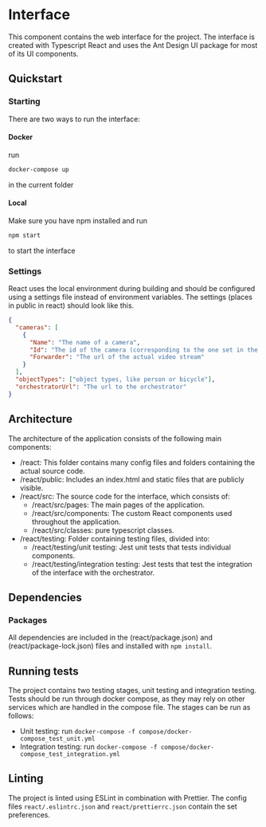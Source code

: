 # Interface

This component contains the web interface for the project. The interface is created with Typescript React and uses the Ant Design UI package for most of its UI components.

## Quickstart

### Starting

There are two ways to run the interface:

#### Docker

run

```bash
docker-compose up
```

in the current folder

#### Local

Make sure you have npm installed and run

```bash
npm start
```

to start the interface

### Settings

React uses the local environment during building and should be configured using a settings file instead of environment variables.
The settings (places in public in react) should look like this.

```json
{
  "cameras": [
    {
      "Name": "The name of a camera",
      "Id": "The id of the camera (corresponding to the one set in the processor)",
      "Forwarder": "The url of the actual video stream"
    }
  ],
  "objectTypes": ["object types, like person or bicycle"],
  "orchestratorUrl": "The url to the orchestrator"
}
```

## Architecture

The architecture of the application consists of the following main components:

- /react: This folder contains many config files and folders containing the actual source code.
- /react/public: Includes an index.html and static files that are publicly visible.
- /react/src: The source code for the interface, which consists of:
  - /react/src/pages: The main pages of the application.
  - /react/src/components: The custom React components used throughout the application.
  - /react/src/classes: pure typescript classes.
- /react/testing: Folder containing testing files, divided into:
  - /react/testing/unit testing: Jest unit tests that tests individual components.
  - /react/testing/integration testing: Jest tests that test the integration of the interface with the orchestrator.

## Dependencies

### Packages

All dependencies are included in the (react/package.json) and (react/package-lock.json) files and installed with `npm install`.

## Running tests

The project contains two testing stages, unit testing and integration testing.
Tests should be run through docker compose, as they may rely on other services which are handled in the compose file.
The stages can be run as follows:

- Unit testing: run `docker-compose -f compose/docker-compose_test_unit.yml`
- Integration testing: run `docker-compose -f compose/docker-compose_test_integration.yml`

## Linting

The project is linted using ESLint in combination with Prettier. The config files `react/.eslintrc.json` and `react/prettierrc.json` contain the set preferences.
